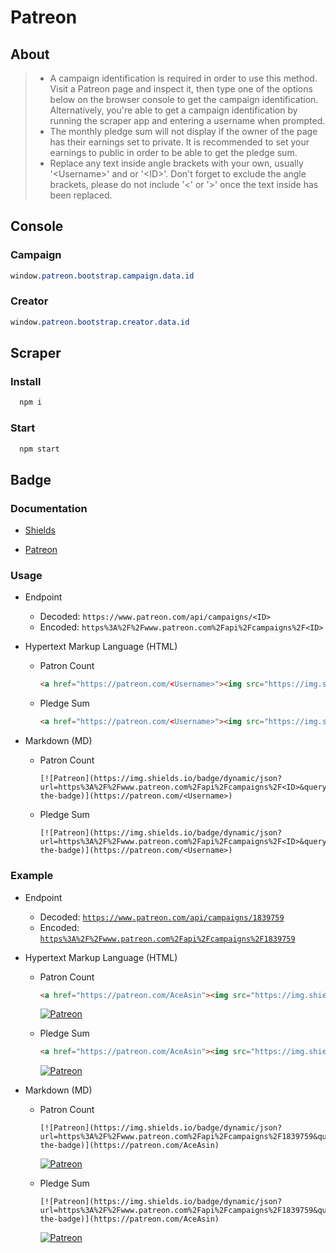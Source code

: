 # Patreon

## About

> - A campaign identification is required in order to use this method. Visit a Patreon page and inspect it, then type one of the options below on the browser console to get the campaign identification. Alternatively, you're able to get a campaign identification by running the scraper app and entering a username when prompted.
> - The monthly pledge sum will not display if the owner of the page has their earnings set to private. It is recommended to set your earnings to public in order to be able to get the pledge sum.
> - Replace any text inside angle brackets with your own, usually '\<Username>' and or '\<ID>'. Don't forget to exclude the angle brackets, please do not include '<' or '>' once the text inside has been replaced.

## Console

### Campaign

```css
window.patreon.bootstrap.campaign.data.id
```

### Creator

```css
window.patreon.bootstrap.creator.data.id
```

## Scraper

### Install

```js
  npm i
```

### Start

```js
  npm start
```

## Badge

### Documentation

- [Shields](https://shields.io/#/endpoint)

- [Patreon](https://docs.patreon.com/#api-endpoints)

### Usage

- Endpoint
  - Decoded: `https://www.patreon.com/api/campaigns/<ID>`
  - Encoded: `https%3A%2F%2Fwww.patreon.com%2Fapi%2Fcampaigns%2F<ID>`

- Hypertext Markup Language (HTML)

  - Patron Count

    ```HTML
    <a href="https://patreon.com/<Username>"><img src="https://img.shields.io/badge/dynamic/json?url=https%3A%2F%2Fwww.patreon.com%2Fapi%2Fcampaigns%2F<ID>&query=data.attributes.patron_count&suffix=%20Patrons&color=FF5441&label=Patreon&logo=Patreon&logoColor=FF5441&style=for-the-badge" alt="Patreon"> </a>
    ```

  - Pledge Sum

    ```HTML
    <a href="https://patreon.com/<Username>"><img src="https://img.shields.io/badge/dynamic/json?url=https%3A%2F%2Fwww.patreon.com%2Fapi%2Fcampaigns%2F<ID>&query=data.attributes.pledge_sum&prefix=$%20&suffix=%20USD%20/%20MO&color=FF5441&label=Patreon&logo=Patreon&logoColor=FF5441&style=for-the-badge" alt="Patreon"> </a>
    ```

- Markdown (MD)

  - Patron Count

    ```MD
    [![Patreon](https://img.shields.io/badge/dynamic/json?url=https%3A%2F%2Fwww.patreon.com%2Fapi%2Fcampaigns%2F<ID>&query=data.attributes.patron_count&suffix=%20Patrons&color=FF5441&label=Patreon&logo=Patreon&logoColor=FF5441&style=for-the-badge)](https://patreon.com/<Username>)
    ```

  - Pledge Sum

    ```MD
    [![Patreon](https://img.shields.io/badge/dynamic/json?url=https%3A%2F%2Fwww.patreon.com%2Fapi%2Fcampaigns%2F<ID>&query=data.attributes.pledge_sum&prefix=$%20&suffix=%20USD%20/%20MO&color=FF5441&label=Patreon&logo=Patreon&logoColor=FF5441&style=for-the-badge)](https://patreon.com/<Username>)
    ```

### Example

- Endpoint
  - Decoded: [`https://www.patreon.com/api/campaigns/1839759`](https://www.patreon.com/api/campaigns/1839759)
  - Encoded: [`https%3A%2F%2Fwww.patreon.com%2Fapi%2Fcampaigns%2F1839759`](https%3A%2F%2Fwww.patreon.com%2Fapi%2Fcampaigns%2F1839759)

- Hypertext Markup Language (HTML)

  - Patron Count

    ```HTML
    <a href="https://patreon.com/AceAsin"><img src="https://img.shields.io/badge/dynamic/json?url=https%3A%2F%2Fwww.patreon.com%2Fapi%2Fcampaigns%2F1839759&query=data.attributes.patron_count&suffix=%20Patrons&color=FF5441&label=Patreon&logo=Patreon&logoColor=FF5441&style=for-the-badge" alt="Patreon"> </a>
    ```

    <a href="https://patreon.com/AceAsin"><img src="https://img.shields.io/badge/dynamic/json?url=https%3A%2F%2Fwww.patreon.com%2Fapi%2Fcampaigns%2F1839759&query=data.attributes.patron_count&suffix=%20Patrons&color=FF5441&label=Patreon&logo=Patreon&logoColor=FF5441&style=for-the-badge" alt="Patreon"> </a>

  - Pledge Sum

    ```HTML
    <a href="https://patreon.com/AceAsin"><img src="https://img.shields.io/badge/dynamic/json?url=https%3A%2F%2Fwww.patreon.com%2Fapi%2Fcampaigns%2F1839759&query=data.attributes.pledge_sum&prefix=$%20&suffix=%20USD%20/%20MO&color=FF5441&label=Patreon&logo=Patreon&logoColor=FF5441&style=for-the-badge" alt="Patreon"> </a>
    ```

    <a href="https://patreon.com/AceAsin"><img src="https://img.shields.io/badge/dynamic/json?url=https%3A%2F%2Fwww.patreon.com%2Fapi%2Fcampaigns%2F1839759&query=data.attributes.pledge_sum&prefix=$%20&suffix=%20USD%20/%20MO&color=FF5441&label=Patreon&logo=Patreon&logoColor=FF5441&style=for-the-badge" alt="Patreon"> </a>

- Markdown (MD)

  - Patron Count

    ```MD
    [![Patreon](https://img.shields.io/badge/dynamic/json?url=https%3A%2F%2Fwww.patreon.com%2Fapi%2Fcampaigns%2F1839759&query=data.attributes.patron_count&suffix=%20Patrons&color=FF5441&label=Patreon&logo=Patreon&logoColor=FF5441&style=for-the-badge)](https://patreon.com/AceAsin)
    ```

    [![Patreon](https://img.shields.io/badge/dynamic/json?url=https%3A%2F%2Fwww.patreon.com%2Fapi%2Fcampaigns%2F1839759&query=data.attributes.patron_count&suffix=%20Patrons&color=FF5441&label=Patreon&logo=Patreon&logoColor=FF5441&style=for-the-badge)](https://patreon.com/AceAsin)

  - Pledge Sum

    ```MD
    [![Patreon](https://img.shields.io/badge/dynamic/json?url=https%3A%2F%2Fwww.patreon.com%2Fapi%2Fcampaigns%2F1839759&query=data.attributes.pledge_sum&prefix=$%20&suffix=%20USD%20/%20MO&color=FF5441&label=Patreon&logo=Patreon&logoColor=FF5441&style=for-the-badge)](https://patreon.com/AceAsin)
    ```

    [![Patreon](https://img.shields.io/badge/dynamic/json?url=https%3A%2F%2Fwww.patreon.com%2Fapi%2Fcampaigns%2F1839759&query=data.attributes.pledge_sum&prefix=$%20&suffix=%20USD%20/%20MO&color=FF5441&label=Patreon&logo=Patreon&logoColor=FF5441&style=for-the-badge)](https://patreon.com/AceAsin)
